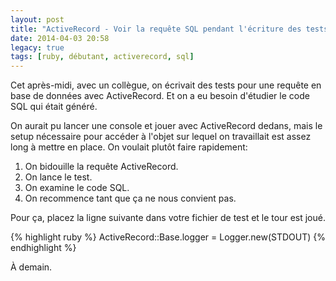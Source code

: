 ```yaml
---
layout: post
title: "ActiveRecord - Voir la requête SQL pendant l'écriture des tests"
date: 2014-04-03 20:58
legacy: true
tags: [ruby, débutant, activerecord, sql]
---
```




Cet après-midi, avec un collègue, on écrivait des tests pour une requête
en base de données avec ActiveRecord. Et on a eu besoin d'étudier le
code SQL qui était généré.

<!-- more -->

On aurait pu lancer une console et jouer avec ActiveRecord dedans, mais
le setup nécessaire pour accéder à l'objet sur lequel on travaillait est
assez long à mettre en place. On voulait plutôt faire rapidement:

1. On bidouille la requête ActiveRecord.
2. On lance le test.
3. On examine le code SQL.
4. On recommence tant que ça ne nous convient pas.

Pour ça, placez la ligne suivante dans votre fichier de test et le tour
est joué.

{% highlight ruby %}
ActiveRecord::Base.logger = Logger.new(STDOUT)
{% endhighlight %}



À demain.


